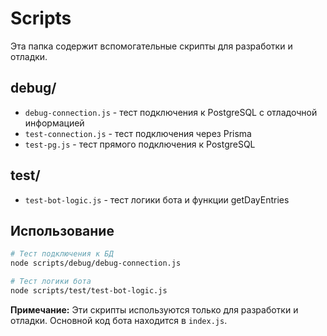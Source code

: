 # Scripts

Эта папка содержит вспомогательные скрипты для разработки и отладки.

## debug/
- `debug-connection.js` - тест подключения к PostgreSQL с отладочной информацией
- `test-connection.js` - тест подключения через Prisma
- `test-pg.js` - тест прямого подключения к PostgreSQL

## test/
- `test-bot-logic.js` - тест логики бота и функции getDayEntries

## Использование

```bash
# Тест подключения к БД
node scripts/debug/debug-connection.js

# Тест логики бота
node scripts/test/test-bot-logic.js
```

**Примечание:** Эти скрипты используются только для разработки и отладки. Основной код бота находится в `index.js`.

